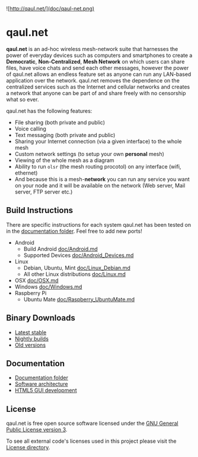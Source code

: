 ![http://qaul.net/](doc/qaul-net.png)

qaul.net
========

**qaul.net** is an ad-hoc wireless mesh-network suite that harnesses the 
power of everyday devices such as computers and smartphones to create a 
**Democratic**, **Non-Centralized**, **Mesh Network** on which users can 
share files, have voice chats and send each other messages, however the 
power of qaul.net allows an endless feature set as anyone can run any 
LAN-based application over the network. qaul.net removes the dependence 
on the centralized services such as the Internet and cellular networks 
and creates a network that anyone can be part of and share freely with 
no censorship what so ever.

qaul.net has the following features:

* File sharing (both private and public)
* Voice calling
* Text messaging (both private and public)
* Sharing your Internet connection (via a given interface) to the whole mesh
* Custom network settings (to setup your own **personal** mesh)
* Viewing of the whole mesh as a diagram
* Ability to run `olsr` (the mesh routing procotol) on any interface (wifi, ethernet)
* And because this is a mesh-**network** you can run any service you want on your node and it will be available on the network (Web server, Mail server, FTP server etc.)

Build Instructions
------------------

There are specific instructions for each system qaul.net has been 
tested on in the [documentation folder](doc). Feel free to add new ports!

* Android 
  * Build Android [doc/Android.md](doc/Android.md)
  * Supported Devices [doc/Android_Devices.md](doc/Android_Devices.md)
* Linux
  * Debian, Ubuntu, Mint [doc/Linux_Debian.md](doc/Linux_Debian.md)
  * All other Linux distributions [doc/Linux.md](doc/Linux.md)
* OSX [doc/OSX.md](doc/OSX.md)
* Windows [doc/Windows.md](doc/Windows.md)
* Raspberry Pi
  * Ubuntu Mate [doc/Raspberry_UbuntuMate.md](doc/Raspberry_UbuntuMate.md)


Binary Downloads
----------------

* [Latest stable](https://qaul.net/download)
* [Nightly builds](https://qaul.net/binaries/nightly/)
* [Old versions](https://qaul.net/binaries/)


Documentation
-------------

* [Documentation folder](doc/)
* [Software architecture](https://github.com/WachterJud/qaul.net/wiki/SoftwareArchitecture)
* [HTML5 GUI development](doc/GUI.md)


License
-------

qaul.net is free open source software licensed under the 
[GNU General Public License version 3](Licenses/GPLv3.txt).

To see all external code's licenses used in this project please 
visit the [License directory](Licenses).
